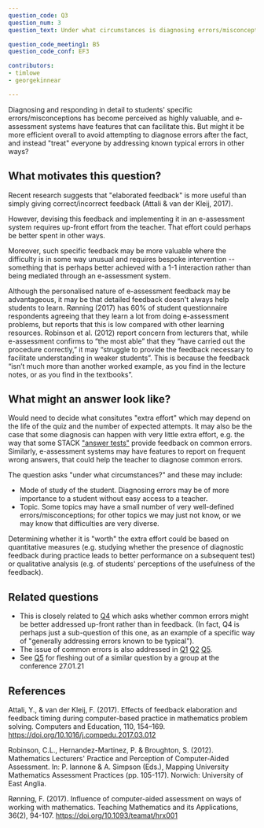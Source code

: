 ```yaml
---
question_code: Q3 
question_num: 3 
question_text: Under what circumstances is diagnosing errors/misconceptions worth the extra effort, as compared with generally addressing errors known to be typical? 

question_code_meeting1: B5 
question_code_conf: EF3 

contributors: 
- timlowe
- georgekinnear

---
```

Diagnosing and responding in detail to students' specific errors/misconceptions has become perceived as highly valuable, and e-assessment systems have features that can facilitate this. But might it be more efficient overall to avoid attempting to diagnose errors after the fact, and instead "treat" everyone by addressing known typical errors in other ways?

## What motivates this question?

Recent research suggests that "elaborated feedback" is more useful than simply giving correct/incorrect feedback (Attali & van der Kleij, 2017).

However, devising this feedback and implementing it in an e-assessment system requires up-front effort from the teacher. That effort could perhaps be better spent in other ways. 

Moreover, such specific feedback may be more valuable where the difficulty is in some way unusual and requires bespoke intervention -- something that is perhaps better achieved with a 1-1 interaction rather than being mediated through an e-assessment system.

Although the personalised nature of e-assessment feedback may be advantageous, it may be that detailed feedback doesn't always help students to learn. Rønning (2017) has 60% of student questionnaire respondents agreeing that they learn a lot from doing e-assessment problems, but reports that this is low compared with other learning resources. Robinson et al. (2012) report concern from lecturers that, while e-assessment confirms to “the most able” that they “have carried out the procedure correctly,” it may “struggle to provide the feedback necessary to facilitate understanding in weaker students”. This is because the feedback “isn’t much more than another worked example, as you find in the lecture notes, or as you find in the textbooks”.

## What might an answer look like?

Would need to decide what consitutes "extra effort" which may depend on the life of the quiz and the number of expected attempts. It may also be the case that some diagnosis can happen with very little extra effort, e.g. the way that some STACK ["answer tests"](http://docs.stack-assessment.org/en/Authoring/Answer_tests/) provide feedback on common errors. Similarly, e-assessment systems may have features to report on frequent wrong answers, that could help the teacher to diagnose common errors.

The question asks "under what circumstances?" and these may include:

* Mode of study of the student. Diagnosing errors may be of more importance to a student without easy access to a teacher.
* Topic. Some topics may have a small number of very well-defined errors/misconceptions; for other topics we may just not know, or we may know that difficulties are very diverse.

Determining whether it is "worth" the extra effort could be based on quantitative measures (e.g. studying whether the presence of diagnostic feedback during practice leads to better performance on a subsequent test) or qualitative analysis (e.g. of students' perceptions of the usefulness of the feedback).

## Related questions

* This is closely related to [Q4](Q4) which asks whether common errors might be better addressed up-front rather than in feedback. (In fact, Q4 is perhaps just a sub-question of this one, as an example of a specific way of "generally addressing errors known to be typical").
* The issue of common errors is also addressed in [Q1](Q1) [Q2](Q2) [Q5](Q5).
* See [Q5](Q5) for fleshing out of a similar question by a group at the conference 27.01.21

## References

Attali, Y., & van der Kleij, F. (2017). Effects of feedback elaboration and feedback timing during computer-based practice in mathematics problem solving. Computers and Education, 110, 154–169. https://doi.org/10.1016/j.compedu.2017.03.012

Robinson, C.L., Hernandez-Martinez, P. & Broughton, S. (2012). Mathematics Lecturers' Practice and Perception of Computer-Aided Assessment. In: P. Iannone & A. Simpson (Eds.), Mapping University Mathematics Assessment Practices (pp. 105-117). Norwich: University of East Anglia.

Rønning, F. (2017). Influence of computer-aided assessment on ways of working with mathematics. Teaching Mathematics and its Applications, 36(2), 94-107. https://doi.org/10.1093/teamat/hrx001
